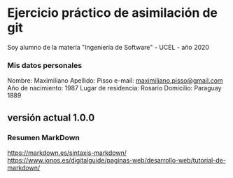 # Ejercicio práctico de asimilación de git
Soy alumno de la matería "Ingenieria de Software"  - UCEL - año 2020
### Mis datos personales
Nombre: Maximiliano
Apellido: Pisso
e-mail: maximiliano.pisso@gmail.com
Año de nacimiento: 1987
Lugar de residencia: Rosario
Domicilio: Paraguay 1889
## versión actual 1.0.0
### Resumen MarkDown
https://markdown.es/sintaxis-markdown/
https://www.ionos.es/digitalguide/paginas-web/desarrollo-web/tutorial-de-markdown/
